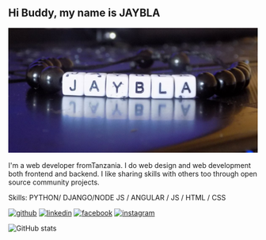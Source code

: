 ## Hi Buddy, my name is JAYBLA
![](https://github.com/JAYBLA/jaybla/blob/main/GIT%20PREVIEW%20BANNER.png)

I'm a web developer fromTanzania. I do web design and web development both frontend and backend. I like sharing skills with others too through open source community projects.

Skills: PYTHON/ DJANGO/NODE JS / ANGULAR / JS / HTML / CSS


[<img src='https://cdn.jsdelivr.net/npm/simple-icons@3.0.1/icons/github.svg' alt='github' height='40'>](https://github.com/JAYBLA)  [<img src='https://cdn.jsdelivr.net/npm/simple-icons@3.0.1/icons/linkedin.svg' alt='linkedin' height='40'>](https://www.linkedin.com/in/bafrocodes-limited-677785203/)  [<img src='https://cdn.jsdelivr.net/npm/simple-icons@3.0.1/icons/facebook.svg' alt='facebook' height='40'>](https://www.facebook.com/jumanne.joseph.5477)  [<img src='https://cdn.jsdelivr.net/npm/simple-icons@3.0.1/icons/instagram.svg' alt='instagram' height='40'>](https://www.instagram.com/j.j.bugalama/)  

![GitHub stats](https://github-readme-stats.vercel.app/api?username=JAYBLA&show_icons=true&count_private=true)  



